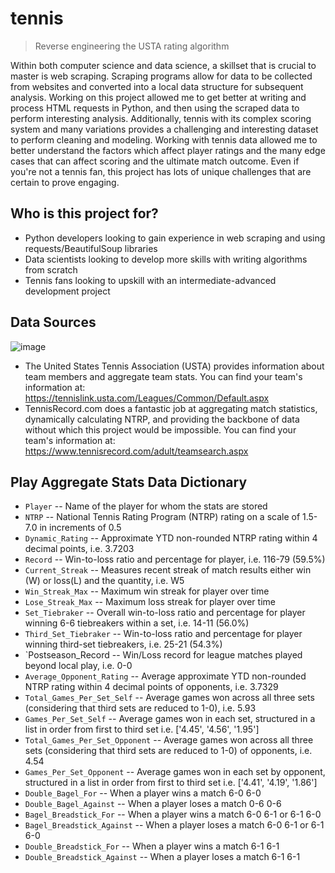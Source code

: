 # tennis
>Reverse engineering the USTA rating algorithm

Within both computer science and data science, a skillset that is crucial to master is web scraping. Scraping programs allow for data to be collected from websites and converted into a local data structure for subsequent analysis. Working on this project allowed me to get better at writing and process HTML requests in Python, and then using the scraped data to perform interesting analysis. Additionally, tennis with its complex scoring system and many variations provides a challenging and interesting dataset to perform cleaning and modeling. Working with tennis data allowed me to better understand the factors which affect player ratings and the many edge cases that can affect scoring and the ultimate match outcome. Even if you're not a tennis fan, this project has lots of unique challenges that are certain to prove engaging.


Who is this project for?
------------------------
- Python developers looking to gain experience in web scraping and using requests/BeautifulSoup libraries
- Data scientists looking to develop more skills with writing algorithms from scratch
- Tennis fans looking to upskill with an intermediate-advanced development project 


Data Sources
--------
![image](https://user-images.githubusercontent.com/71201000/179089031-6477ee0e-6a75-4a1d-8f66-1bd848205013.png)

- The United States Tennis Association (USTA) provides information about team members and aggregate team stats. You can find your team's information at: https://tennislink.usta.com/Leagues/Common/Default.aspx
- TennisRecord.com does a fantastic job at aggregating match statistics, dynamically calculating NTRP, and providing the backbone of data without which this project would be impossible. You can find your team's information at: https://www.tennisrecord.com/adult/teamsearch.aspx


Play Aggregate Stats Data Dictionary
------------------------
- `Player` -- Name of the player for whom the stats are stored
- `NTRP` -- National Tennis Rating Program (NTRP) rating on a scale of 1.5-7.0 in increments of 0.5
- `Dynamic_Rating` -- Approximate YTD non-rounded NTRP rating within 4 decimal points, i.e. 3.7203
- `Record` -- Win-to-loss ratio and percentage for player, i.e. 116-79 (59.5%)
- `Current_Streak` -- Measures recent streak of match results either win (W) or loss(L) and the quantity, i.e. W5
- `Win_Streak_Max` -- Maximum win streak for player over time
- `Lose_Streak_Max` -- Maximum loss streak for player over time
- `Set_Tiebraker` -- Overall win-to-loss ratio and percentage for player winning 6-6  tiebreakers within a set, i.e. 14-11 (56.0%)
- `Third_Set_Tiebraker` -- Win-to-loss ratio and percentage for player winning third-set tiebreakers, i.e. 25-21 (54.3%)
- `Postseason_Record -- Win/Loss record for league matches played beyond local play, i.e. 0-0
- `Average_Opponent_Rating` -- Average approximate YTD non-rounded NTRP rating within 4 decimal points of opponents, i.e. 3.7329
- `Total_Games_Per_Set_Self` -- Average games won across all three sets (considering that third sets are reduced to 1-0), i.e. 5.93
- `Games_Per_Set_Self` -- Average games won in each set, structured in a list in order from first to third set i.e. ['4.45', '4.56', '1.95']
- `Total_Games_Per_Set_Opponent` -- Average games won across all three sets (considering that third sets are reduced to 1-0) of opponents, i.e. 4.54
- `Games_Per_Set_Opponent` --  Average games won in each set by opponent, structured in a list in order from first to third set i.e. ['4.41', '4.19', '1.86']
- `Double_Bagel_For` -- When a player wins a match 6-0 6-0
- `Double_Bagel_Against` -- When a player loses a match 0-6 0-6
- `Bagel_Breadstick_For` -- When a player wins a match 6-0 6-1 or 6-1 6-0
- `Bagel_Breadstick_Against` -- When a player loses a match 6-0 6-1 or 6-1 6-0
- `Double_Breadstick_For` -- When a player wins a match 6-1 6-1
- `Double_Breadstick_Against` -- When a player loses a match 6-1 6-1
